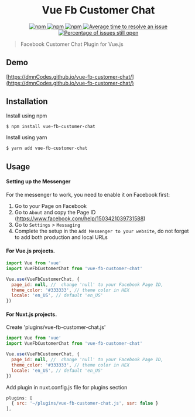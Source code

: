 <h1 align="center">Vue Fb Customer Chat</h1>

<p align="center">
  <a href="https://www.npmjs.com/package/vue-fb-customer-chat">
    <img alt="npm" src="https://img.shields.io/npm/v/vue-fb-customer-chat.svg" />
  </a>
  <a href="https://bundlephobia.com/result?p=vue-fb-customer-chat">
    <img alt="npm" src="https://badgen.net/bundlephobia/minzip/vue-fb-customer-chat" />
  </a>
  <a href="https://npm-stat.com/charts.html?package=vue-fb-customer-chat">
    <img alt="npm" src="https://img.shields.io/npm/dm/vue-fb-customer-chat.svg" />
  </a>
  <a href="http://isitmaintained.com/project/dmnCodes/vue-fb-customer-chat">
    <img src="http://isitmaintained.com/badge/resolution/dmnCodes/vue-fb-customer-chat.svg" alt="Average time to resolve an issue" />
  </a>
  <a href="http://isitmaintained.com/project/dmnCodes/vue-fb-customer-chat">
    <img src="http://isitmaintained.com/badge/open/dmnCodes/vue-fb-customer-chat.svg" alt="Percentage of issues still open" />
  </a>
</p>

> Facebook Customer Chat Plugin for Vue.js



## Demo
[https://dmnCodes.github.io/vue-fb-customer-chat/](https://dmnCodes.github.io/vue-fb-customer-chat/)



## Installation
Install using npm
```sh
$ npm install vue-fb-customer-chat
```

Install using yarn
```sh
$ yarn add vue-fb-customer-chat
```



## Usage
#### Setting up the Messenger
For the messenger to work, you need to enable it on Facebook first:

1. Go to your Page on Facebook
2. Go to `About` and copy the Page ID (https://www.facebook.com/help/1503421039731588)
2. Go to `Settings` > `Messaging`
3. Complete the setup in the `Add Messenger to your website`, do not forget to add both production and local URLs

#### For Vue.js projects.


```js
import Vue from 'vue'
import VueFbCustomerChat from 'vue-fb-customer-chat'

Vue.use(VueFbCustomerChat, {
  page_id: null, //  change 'null' to your Facebook Page ID,
  theme_color: '#333333', // theme color in HEX
  locale: 'en_US', // default 'en_US'
})
```



#### For Nuxt.js projects.
Create 'plugins/vue-fb-customer-chat.js'

```js
import Vue from 'vue'
import VueFbCustomerChat from 'vue-fb-customer-chat'

Vue.use(VueFbCustomerChat, {
  page_id: null, //  change 'null' to your Facebook Page ID,
  theme_color: '#333333', // theme color in HEX
  locale: 'en_US', // default 'en_US'
})
```

Add plugin in nuxt.config.js file for plugins section
```js
plugins: [
  { src: '~/plugins/vue-fb-customer-chat.js', ssr: false }
],
```
